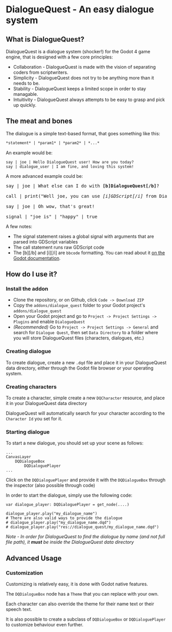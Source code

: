 # DialogueQuest - An easy dialogue system


## What is DialogueQuest?

DialogueQuest is a dialogue system (shocker!) for the Godot 4 game engine, that is designed with a few core principles:

- Collaboration - DialogueQuest is made with the vision of separating coders from scriptwriters.
- Simplicity - DialogueQuest does not try to be anything more than it needs to be.
- Stability - DialogueQuest keeps a limited scope in order to stay managable.
- Intuitivity - DialogueQuest always attempts to be easy to grasp and pick up quickly.

## The meat and bones

The dialogue is a simple text-based format, that goes something like this:

``` markdown
*statement* | *param1* | *param2* | *...*
```

An example would be:

```
say | joe | Hello DialogueQuest user! How are you today?
say | dialogue_user | I am fine, and loving this system!
```

A more advanced example could be:

<pre>
say | joe | What else can I do with <b>[b]DialogueQuest[/b]</b>?
 
call | print("Well joe, you can use <i>[i]GDScript[/i]</i> from DialogueQuest quite easily!")
 
say | joe | Oh wow, that's great!
 
signal | "joe_is" | "happy" | true
</pre>

A few notes:
- The signal statement raises a global signal with arguments that are parsed into GDScript variables
- The call statement runs raw GDScript code
- The [b][/b] and [i][/i] are `bbcode` formatting. You can read about it [on the Godot documentation](https://docs.godotengine.org/en/stable/tutorials/ui/bbcode_in_richtextlabel.html).

## How do I use it?

### Install the addon

- Clone the repository, or on Github, click `Code -> Download ZIP`
- Copy the `addons/dialogue_quest` folder to your Godot project's `addons/dialogue_quest`
- Open your Godot project and go to `Project -> Project Settings -> Plugins` and enable `DialogueQuest`
- *(Recommended)* Go to `Project -> Project Settings -> General` and search for `Dialogue Quest`, then set `Data Directory` to a folder where you will store DialogueQuest files (characters, dialogues, etc.)

### Creating dialogue

To create dialogue, create a new `.dqd` file and place it in your DialogueQuest data directory, either through the Godot file browser or your operating system.

### Creating characters

To create a character, simple create a new `DQCharacter` resource, and place it in your DialogueQuest data directory

DialogueQuest will automatically search for your character according to the `Character Id` you set for it.

### Starting dialogue

To start a new dialogue, you should set up your scene as follows:
```
...
CanvasLayer
    DQDialogueBox
        DQDialoguePlayer
...
```

Click on the `DQDialoguePlayer` and provide it with the `DQDialogueBox` through the inspector (also possible through code)

In order to start the dialogue, simply use the following code:

``` gdscript
var dialogue_player: DQDialoguePlayer = get_node(....)

dialogue_player.play("my_dialogue_name")
# There are also valid ways to provide the dialogue
# dialogue_player.play("my_dialogue_name.dqd")
# dialogue_player.play("res://dialogue_quest/my_dialogue_name.dqd")
```

*Note - In order for DialogueQuest to find the dialogue by name (and not full file path), it **must** be inside the DialogueQuest data directory*

## Advanced Usage

### Customization

Customizing is relatively easy, it is done with Godot native features.

The `DQDialogueBox` node has a `Theme` that you can replace with your own.

Each character can also override the theme for their name text or their speech text.

It is also possible to create a subclass of `DQDialogueBox` or `DQDialoguePlayer` to customize behaviour even further.

